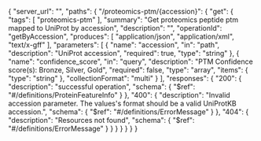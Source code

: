 {
  "server_url": "",
  "paths": {
    "/proteomics-ptm/{accession}": {
      "get": {
        "tags": [
          "proteomics-ptm"
        ],
        "summary": "Get proteomics peptide ptm mapped to UniProt by accession",
        "description": "",
        "operationId": "getByAccession",
        "produces": [
          "application/json",
          "application/xml",
          "text/x-gff"
        ],
        "parameters": [
          {
            "name": "accession",
            "in": "path",
            "description": "UniProt accession",
            "required": true,
            "type": "string"
          },
          {
            "name": "confidence_score",
            "in": "query",
            "description": "PTM Confidence score(s): Bronze, Silver, Gold",
            "required": false,
            "type": "array",
            "items": {
              "type": "string"
            },
            "collectionFormat": "multi"
          }
        ],
        "responses": {
          "200": {
            "description": "successful operation",
            "schema": {
              "$ref": "#/definitions/ProteinFeatureInfo"
            }
          },
          "400": {
            "description": "Invalid accession parameter. The values's format should be a valid UniProtKB accession.",
            "schema": {
              "$ref": "#/definitions/ErrorMessage"
            }
          },
          "404": {
            "description": "Resources not found",
            "schema": {
              "$ref": "#/definitions/ErrorMessage"
            }
          }
        }
      }
    }
  }
}